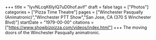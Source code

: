 +++
title = "IyvNLcqK6IyIQ7uD0hof.avif"
draft = false
tags = ["Photos"]
categories = ["Pizza Time Theatre"]
pages = ["Winchester Pasqually (Animatronic)","Winchester PTT Show","San Jose, CA (370 S Winchester Blvd)"]
startDate = "1979-00-00"
citations = ["https://www.showbizpizza.com/videos/index.html"]
+++
The moving doors of the Winchester Pasqually animatronic.
